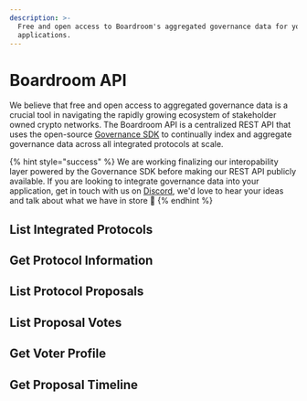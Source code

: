 ```yaml
---
description: >-
  Free and open access to Boardroom's aggregated governance data for your
  applications.
---
```


# Boardroom API

We believe that free and open access to aggregated governance data is a crucial tool in navigating the rapidly growing ecosystem of stakeholder owned crypto networks.  The Boardroom API is a centralized REST API that uses the open-source [Governance SDK](../sdk/governance-sdk.md) to continually index and aggregate governance data across all integrated protocols at scale.

{% hint style="success" %}
We are working finalizing our interopability layer powered by the Governance SDK before making our REST API publicly available. If you are looking to integrate governance data into your application, get in touch with us on [Discord](https://discord.gg/UBqtEddhsC), we'd love to hear your ideas and talk about what we have in store 🚀
{% endhint %}

## List Integrated Protocols

## Get Protocol Information

## List Protocol Proposals

## List Proposal Votes

## Get Voter Profile

## Get Proposal Timeline





